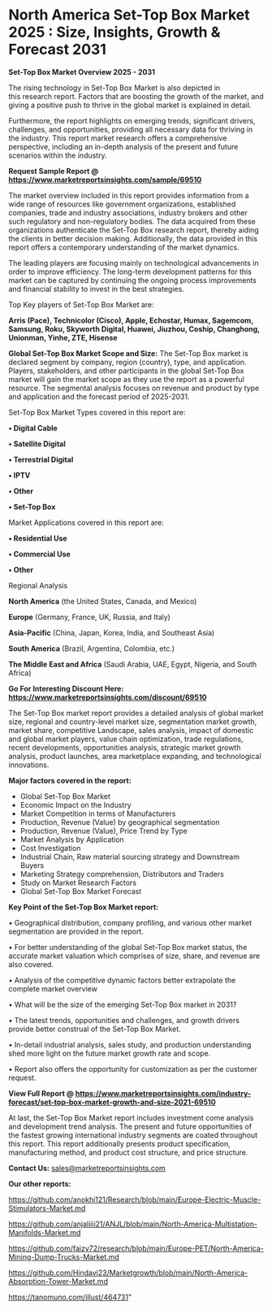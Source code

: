 # North America Set-Top Box Market 2025 : Size, Insights, Growth & Forecast 2031

<Strong> Set-Top Box Market Overview 2025 - 2031</strong>

The rising technology in Set-Top Box Market is also depicted in this research report. Factors that are boosting the growth of the market, and giving a positive push to thrive in the global market is explained in detail.

Furthermore, the report highlights on emerging trends, significant drivers, challenges, and opportunities, providing all necessary data for thriving in the industry. This report market research offers a comprehensive perspective, including an in-depth analysis of the present and future scenarios within the industry.

<strong>Request Sample Report @ <a href=https://www.marketreportsinsights.com/sample/69510>https://www.marketreportsinsights.com/sample/69510</a></strong>

The market overview included in this report provides information from a wide range of resources like government organizations, established companies, trade and industry associations, industry brokers and other such regulatory and non-regulatory bodies. The data acquired from these organizations authenticate the Set-Top Box research report, thereby aiding the clients in better decision making. Additionally, the data provided in this report offers a contemporary understanding of the market dynamics.

The leading players are focusing mainly on technological advancements in order to improve efficiency. The long-term development patterns for this market can be captured by continuing the ongoing process improvements and financial stability to invest in the best strategies.

Top Key players of Set-Top Box Market are:

<strong>Arris (Pace), Technicolor (Cisco), Apple, Echostar, Humax, Sagemcom, Samsung, Roku, Skyworth Digital, Huawei, Jiuzhou, Coship, Changhong, Unionman, Yinhe, ZTE, Hisense</strong>

<strong><b>Global Set-Top Box Market Scope and Size:</b></strong>
The Set-Top Box market is declared segment by company, region (country), type, and application. Players, stakeholders, and other participants in the global Set-Top Box market will gain the market scope as they use the report as a powerful resource. The segmental analysis focuses on revenue and product by type and application and the forecast period of 2025-2031.

Set-Top Box Market Types covered in this report are:

<strong>• Digital Cable

• Satellite Digital

• Terrestrial Digital

• IPTV

• Other

• Set-Top Box</strong>

Market Applications covered in this report are:

<strong>• Residential Use

• Commercial Use

• Other</strong> 

Regional Analysis

<strong>North America</strong> (the United States, Canada, and Mexico)

<strong>Europe</strong> (Germany, France, UK, Russia, and Italy)

<strong>Asia-Pacific</strong> (China, Japan, Korea, India, and Southeast Asia)

<strong>South America</strong> (Brazil, Argentina, Colombia, etc.)

<strong>The Middle East and Africa</strong> (Saudi Arabia, UAE, Egypt, Nigeria, and South Africa)

<strong>Go For Interesting Discount Here: <a href=https://www.marketreportsinsights.com/discount/69510>https://www.marketreportsinsights.com/discount/69510</a></strong>

The Set-Top Box market report provides a detailed analysis of global market size, regional and country-level market size, segmentation market growth, market share, competitive Landscape, sales analysis, impact of domestic and global market players, value chain optimization, trade regulations, recent developments, opportunities analysis, strategic market growth analysis, product launches, area marketplace expanding, and technological innovations.

<strong><b>Major factors covered in the report:</b></strong>
<ul>
  <li>Global Set-Top Box Market </li>
  <li>Economic Impact on the Industry</li>
  <li>Market Competition in terms of Manufacturers</li>
  <li>Production, Revenue (Value) by geographical segmentation</li>
  <li>Production, Revenue (Value), Price Trend by Type</li>
  <li>Market Analysis by Application</li>
  <li>Cost Investigation</li>
  <li>Industrial Chain, Raw material sourcing strategy and Downstream Buyers</li>
  <li>Marketing Strategy comprehension, Distributors and Traders</li>
  <li>Study on Market Research Factors</li>
  <li>Global Set-Top Box Market Forecast</li>
</ul>

<strong><b>Key Point of the Set-Top Box Market report:</b></strong>

• Geographical distribution, company profiling, and various other market segmentation are provided in the report.

• For better understanding of the global Set-Top Box market status, the accurate market valuation which comprises of size, share, and revenue are also covered.

• Analysis of the competitive dynamic factors better extrapolate the complete market overview

• What will be the size of the emerging Set-Top Box market in 2031?

• The latest trends, opportunities and challenges, and growth drivers provide better construal of the Set-Top Box Market.

• In-detail industrial analysis, sales study, and production understanding shed more light on the future market growth rate and scope.

• Report also offers the opportunity for customization as per the customer request.

<strong><b>View Full Report @ <a href=https://www.marketreportsinsights.com/industry-forecast/set-top-box-market-growth-and-size-2021-69510>https://www.marketreportsinsights.com/industry-forecast/set-top-box-market-growth-and-size-2021-69510</a></b></strong>


At last, the Set-Top Box Market report includes investment come analysis and development trend analysis. The present and future opportunities of the fastest growing international industry segments are coated throughout this report. This report additionally presents product specification, manufacturing method, and product cost structure, and price structure.

<strong>Contact Us:</strong>
sales@marketreportsinsights.com

<strong>Our other reports:</strong>

<a href=https://github.com/anokhi121/Research/blob/main/Europe-Electric-Muscle-Stimulators-Market.md>https://github.com/anokhi121/Research/blob/main/Europe-Electric-Muscle-Stimulators-Market.md</a>

<a href=https://github.com/anjaliiii21/ANJL/blob/main/North-America-Multistation-Manifolds-Market.md>https://github.com/anjaliiii21/ANJL/blob/main/North-America-Multistation-Manifolds-Market.md</a>

<a href=https://github.com/faizy72/research/blob/main/Europe-PET/North-America-Mining-Dump-Trucks-Market.md>https://github.com/faizy72/research/blob/main/Europe-PET/North-America-Mining-Dump-Trucks-Market.md</a>

<a href=https://github.com/Hindavi23/Marketgrowth/blob/main/North-America-Absorption-Tower-Market.md>https://github.com/Hindavi23/Marketgrowth/blob/main/North-America-Absorption-Tower-Market.md</a>

<a href=https://tanomuno.com/illust/464731>https://tanomuno.com/illust/464731</a>"
